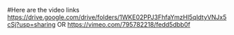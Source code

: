 #Here are the video links
https://drive.google.com/drive/folders/1WKE02PPJ3FhfaYmzHl5qldtyVNJx5cSj?usp=sharing OR https://vimeo.com/795782218/fedd5dbb0f
